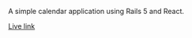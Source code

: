 A simple calendar application using Rails 5 and React.

[Live link](https://calendarreact2018.herokuapp.com/)